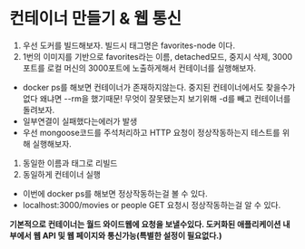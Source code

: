 # 컨테이너 만들기 & 웹 통신

1. 우선 도커를 빌드해보자. 빌드시 태그명은 favorites-node 이다.
2. 1번의 이미지를 기반으로 favorites라는 이름, detached모드, 중지시 삭제, 3000포트를 로컬 머신의 3000포트에 노출하게해서 컨테이너를 실행해보자.

- docker ps를 해보면 컨테이너가 존재하지않는다. 중지된 컨테이너에서도 찾을수가 없다 왜냐면 --rm을 했기때문! 무엇이 잘못됐는지 보기위해 -d를 빼고 컨테이너를 돌려보자.
- 일부연결이 실패했다는에러가 발생
- 우선 mongoose코드를 주석처리하고 HTTP 요청이 정상작동하는지 테스트를 위해 실행해보자.

1. 동일한 이름과 태그로 리빌드
2. 동일하게 컨테이너 실행

- 이번에 docker ps를 해보면 정상작동하는걸 볼 수 있다.
- localhost:3000/movies or people GET 요청시 정상작동하는걸 알 수 있다.

**기본적으로 컨테이너는 월드 와이드웹에 요청을 보낼수있다. 도커화된 애플리케이션 내부에서 웹 API 및 웹 페이지와 통신가능(특별한 설정이 필요없다.)**
